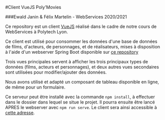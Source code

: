 #Client VueJS Poly'Movies

###Ewald Janin & Félix Martelin - WebServices 2020/2021

Ce repository est un client [VueJS](https://vuejs.org) réalisé dans le cadre de notre cours de WebServices à Polytech Lyon.

Ce client est utilisé pour consommer les données d'une base de données de films, d'acteurs, de personnages, et de réalisateurs, mises à disposition à l'aide d'un webserver Spring Boot disponible sur [ce repository](https://github.com/felixMartelin/WebService) 

Trois vues principales servent à afficher les trois principaux types de données (films, acteurs et personnages), et deux autres vues secondaires sont utilisées pour modifier/ajouter des données.

Nous avons utilisé et adapté un composant de tableau disponible en ligne, de même pour un formulaire.

Ce serveur peut être installé avec la commande `npm install`, à effectuer dans le dossier dans lequel se situe le projet. Il pourra ensuite être lancé APRES le webserver avec `npm run serve`. Le client sera ainsi accessible à [cette adresse](http://localhost:8081/). 